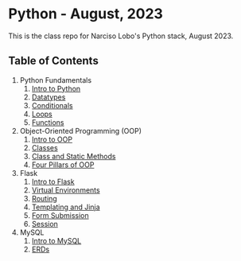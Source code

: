 # Python - August, 2023
This is the class repo for Narciso Lobo's Python stack, August 2023.

## Table of Contents
1. Python Fundamentals
   1. [Intro to Python](./01-python-fundamentals/w1d1-00-intro/)
   2. [Datatypes](./01-python-fundamentals/w1d1-01-data-types/)
   3. [Conditionals](./01-python-fundamentals/w1d1-02-conditionals/)
   4. [Loops](./01-python-fundamentals/w1d1-03-loops/)
   5. [Functions](./01-python-fundamentals/w1d1-04-functions/)
2. Object-Oriented Programming (OOP)
   1. [Intro to OOP](./02-python-oop/w1d2-00-intro/)
   2. [Classes](./02-python-oop/w1d2-01-classes/)
   3. [Class and Static Methods](./02-python-oop/w1d3-00-class-and-static-methods/)
   4. [Four Pillars of OOP](./02-python-oop/w1d3-02-four-pillars/)
3. Flask
   1. [Intro to Flask](./03-flask/w1d4-00-flask-intro/)
   2. [Virtual Environments](./03-flask/w1d4-01-virtual-environments/)
   3. [Routing](./03-flask/w1d4-02-routing/)
   4. [Templating and Jinja](./03-flask/w1d4-03-templates/)
   5. [Form Submission](./03-flask/w1d5-00-form-submission/)
   6. [Session](./03-flask/w1d5-01-session/)
4. MySQL
   1. [Intro to MySQL](./04-mysql/w2d1-00-db-intro/)
   2. [ERDs](./04-mysql/w2d1-01-erds/)
